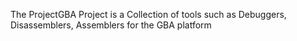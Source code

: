 The ProjectGBA Project is a Collection of tools such as Debuggers, Disassemblers, Assemblers for the GBA platform